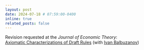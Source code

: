 ```yaml
---
layout: post
date: 2024-07-18 # 07:59:00-0400
inline: true
related_posts: false
---
```


Revision requested at the _Journal of Economic Theory_:\
[Axiomatic Characterizations of Draft Rules](https://arxiv.org/abs/2204.08300) (with [Ivan Balbuzanov](https://sites.google.com/site/ibalbuzanov/))
